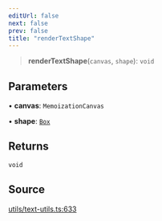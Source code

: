 ```yaml
---
editUrl: false
next: false
prev: false
title: "renderTextShape"
---
```


> **renderTextShape**(`canvas`, `shape`): `void`

## Parameters

• **canvas**: `MemoizationCanvas`

• **shape**: [`Box`](/api-core/classes/box/)

## Returns

`void`

## Source

[utils/text-utils.ts:633](https://github.com/dgmjs/dgmjs/blob/main/packages/core/src/utils/text-utils.ts#L633)
